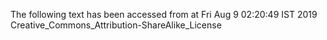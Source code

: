 The following text has been accessed from at Fri Aug 9 02:20:49 IST 2019
Creative_Commons_Attribution-ShareAlike_License

